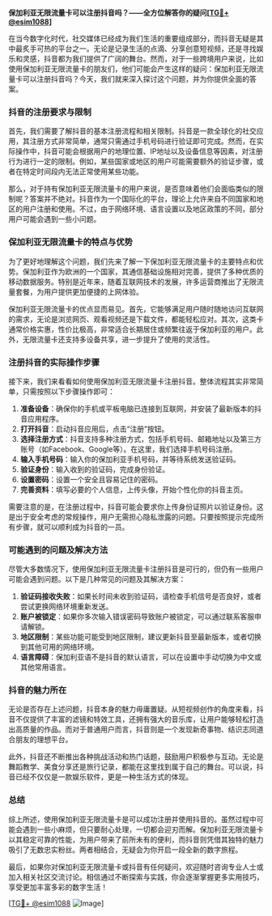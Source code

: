 **保加利亚无限流量卡可以注册抖音吗？——全方位解答你的疑问[[TG💪+ @esim1088](https://t.me/s/esim1088)]**

在当今数字化时代，社交媒体已经成为我们生活的重要组成部分，而抖音无疑是其中最炙手可热的平台之一。无论是记录生活的点滴、分享创意短视频，还是寻找娱乐和灵感，抖音都为我们提供了广阔的舞台。然而，对于一些跨境用户来说，比如使用保加利亚无限流量卡的朋友们，他们可能会产生这样的疑问：保加利亚无限流量卡可以注册抖音吗？今天，我们就来深入探讨这个问题，并为你提供全面的答案。

### 抖音的注册要求与限制

首先，我们需要了解抖音的基本注册流程和相关限制。抖音是一款全球化的社交应用，其注册方式非常简单，通常只需通过手机号码进行验证即可完成。然而，在实际操作中，抖音可能会根据用户的地理位置、IP地址以及设备信息等因素，对注册行为进行一定的限制。例如，某些国家或地区的用户可能需要额外的验证步骤，或者在特定时间段内无法正常使用某些功能。

那么，对于持有保加利亚无限流量卡的用户来说，是否意味着他们会面临类似的限制呢？答案并不绝对。抖音作为一个国际化的平台，理论上允许来自不同国家和地区的用户注册和使用。不过，由于网络环境、语言设置以及地区政策的不同，部分用户可能会遇到一些小问题。

### 保加利亚无限流量卡的特点与优势

为了更好地理解这个问题，我们先来了解一下保加利亚无限流量卡的主要特点和优势。保加利亚作为欧洲的一个国家，其通信基础设施相对完善，提供了多种优质的移动数据服务。特别是近年来，随着互联网技术的发展，许多运营商推出了无限流量套餐，为用户提供更加便捷的上网体验。

保加利亚无限流量卡的优点显而易见。首先，它能够满足用户随时随地访问互联网的需求，无论是浏览网页、观看视频还是下载文件，都能轻松应对。其次，这类卡通常价格实惠，性价比极高，非常适合长期居住或频繁往返于保加利亚的用户。此外，无限流量卡还支持多设备共享，进一步提升了使用的灵活性。

### 注册抖音的实际操作步骤

接下来，我们来看看如何使用保加利亚无限流量卡注册抖音。整体流程其实非常简单，只需按照以下步骤操作即可：

1. **准备设备**：确保你的手机或平板电脑已连接到互联网，并安装了最新版本的抖音应用程序。
2. **打开抖音**：启动抖音应用后，点击“注册”按钮。
3. **选择注册方式**：抖音支持多种注册方式，包括手机号码、邮箱地址以及第三方账号（如Facebook、Google等）。在这里，我们选择手机号码注册。
4. **输入手机号码**：输入你的保加利亚手机号码，并等待系统发送验证码。
5. **验证身份**：输入收到的验证码，完成身份验证。
6. **设置密码**：设置一个安全且容易记住的密码。
7. **完善资料**：填写必要的个人信息，上传头像，开始个性化你的抖音主页。

需要注意的是，在注册过程中，抖音可能会要求你上传身份证照片以验证身份。这是出于安全考虑的常规操作，用户无需担心隐私泄露的问题。只要按照提示完成所有步骤，就可以顺利成为抖音的一员。

### 可能遇到的问题及解决方法

尽管大多数情况下，使用保加利亚无限流量卡注册抖音是可行的，但仍有一些用户可能会遇到问题。以下是几种常见的问题及其解决方案：

1. **验证码接收失败**：如果长时间未收到验证码，请检查手机信号是否良好，或者尝试更换网络环境重新发送。
2. **账户被锁定**：如果你多次输入错误密码导致账户被锁定，可以通过联系客服申请解锁。
3. **地区限制**：某些功能可能受到地区限制，建议更新抖音至最新版本，或者切换到其他可用的网络环境。
4. **语言障碍**：保加利亚语不是抖音的默认语言，可以在设置中手动切换为中文或其他常用语言。

### 抖音的魅力所在

无论是否存在上述问题，抖音本身的魅力毋庸置疑。从短视频创作的角度来看，抖音不仅提供了丰富的滤镜和特效工具，还拥有强大的音乐库，让用户能够轻松打造出高质量的作品。而对于普通用户而言，抖音则是一个发现新奇事物、结识志同道合朋友的理想平台。

此外，抖音还不断推出各种挑战活动和热门话题，鼓励用户积极参与互动。无论是舞蹈教学、美食分享还是旅行记录，都能在这里找到属于自己的舞台。可以说，抖音已经不仅仅是一款娱乐软件，更是一种生活方式的体现。

### 总结

综上所述，使用保加利亚无限流量卡是可以成功注册并使用抖音的。虽然过程中可能会遇到一些小麻烦，但只要耐心处理，一切都会迎刃而解。保加利亚无限流量卡以其稳定可靠的性能，为用户带来了前所未有的便利，而抖音则凭借其独特的魅力吸引了无数忠实粉丝。两者相结合，无疑会为你开启一段全新的数字旅程。

最后，如果你对保加利亚无限流量卡或抖音有任何疑问，欢迎随时咨询专业人士或加入相关社区交流讨论。相信通过不断探索与实践，你会逐渐掌握更多实用技巧，享受更加丰富多彩的数字生活！

[[TG💪+ @esim1088](https://t.me/s/esim1088) ![Image](https://i.postimg.cc/4NQfJmqS/Snipaste-2025-05-13-00-14-12.png)]